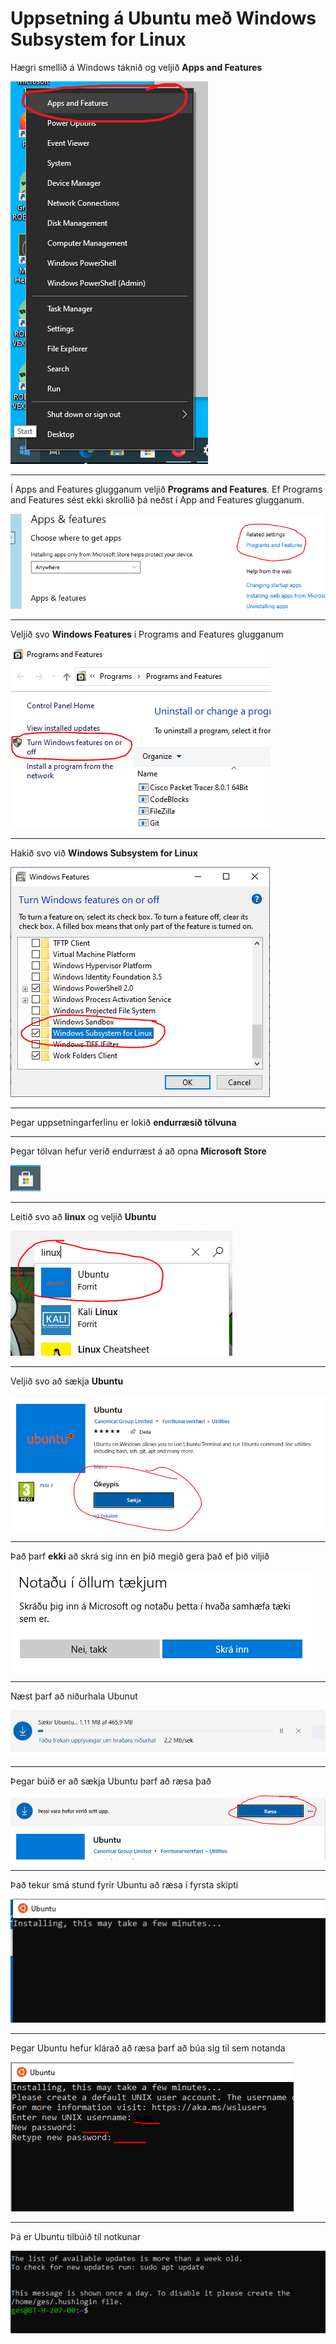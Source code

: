 # Uppsetning á Ubuntu með Windows Subsystem for Linux

Hægri smellið á Windows táknið og veljið **Apps and Features**

![Apps and Features](./Myndir/AppsAndFeatures.png)

---

Í Apps and Features glugganum veljið **Programs and Features**. Ef Programs and Features sést ekki skrollið þá neðst í App and Features glugganum.

![Programs and Features](./Myndir/ProgramsAndFeatures.PNG)

---

Veljið svo **Windows Features** í Programs and Features glugganum

![Windows Features](./Myndir/WindowsFeatures.PNG)

---

Hakið svo við **Windows Subsystem for Linux**

![Windows Subsystem for Linux](./Myndir/WSL.PNG)

---

Þegar uppsetningarferlinu er lokið **endurræsið tölvuna**

---

Þegar tölvan hefur verið endurræst á að opna **Microsoft Store**

![Microsoft Store](./Myndir/AppStoreIcon.PNG)

---

Leitið svo að **linux** og veljið **Ubuntu** 

![Leita að ubuntu](./Myndir/AppStore.PNG)

---

Veljið svo að sækja **Ubuntu**

![Sækja Ubunut](./Myndir/UbuntuGet.PNG)

---

Það þarf **ekki** að skrá sig inn en þið megið gera það ef þið viljið

![Innskráning](./Myndir/AppStoreLogin.PNG)

---

Næst þarf að niðurhala Ubunut

![Download](./Myndir/UbuntuDownload.PNG)

---

Þegar búið er að sækja Ubuntu þarf að ræsa það

![Ræsa Ubuntu](./Myndir/UbuntuStart.PNG)

---

Það tekur smá stund fyrir Ubuntu að ræsa í fyrsta skipti

![Ræsing Ubuntu](./Myndir/UbuntuStarting.PNG)

---

Þegar Ubuntu hefur klárað að ræsa þarf að búa sig til sem notanda

![Notandi](./Myndir/User.PNG)

---

Þá er Ubuntu tilbúið til notkunar

![Ubuntu](./Myndir/Ubuntu.PNG)
